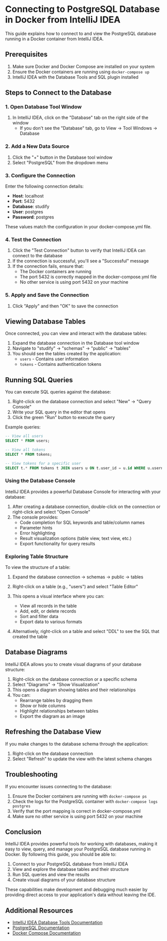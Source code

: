 # Connecting to PostgreSQL Database in Docker from IntelliJ IDEA

This guide explains how to connect to and view the PostgreSQL database running in a Docker container from IntelliJ IDEA.

## Prerequisites

1. Make sure Docker and Docker Compose are installed on your system
2. Ensure the Docker containers are running using `docker-compose up`
3. IntelliJ IDEA with the Database Tools and SQL plugin installed

## Steps to Connect to the Database

### 1. Open Database Tool Window

1. In IntelliJ IDEA, click on the "Database" tab on the right side of the window
   - If you don't see the "Database" tab, go to View → Tool Windows → Database

### 2. Add a New Data Source

1. Click the "+" button in the Database tool window
2. Select "PostgreSQL" from the dropdown menu

### 3. Configure the Connection

Enter the following connection details:

- **Host**: localhost
- **Port**: 5432
- **Database**: studify
- **User**: postgres
- **Password**: postgres

These values match the configuration in your docker-compose.yml file.

### 4. Test the Connection

1. Click the "Test Connection" button to verify that IntelliJ IDEA can connect to the database
2. If the connection is successful, you'll see a "Successful" message
3. If the connection fails, ensure that:
   - The Docker containers are running
   - The port 5432 is correctly mapped in the docker-compose.yml file
   - No other service is using port 5432 on your machine

### 5. Apply and Save the Connection

1. Click "Apply" and then "OK" to save the connection

## Viewing Database Tables

Once connected, you can view and interact with the database tables:

1. Expand the database connection in the Database tool window
2. Navigate to "studify" → "schemas" → "public" → "tables"
3. You should see the tables created by the application:
   - `users` - Contains user information
   - `tokens` - Contains authentication tokens

## Running SQL Queries

You can execute SQL queries against the database:

1. Right-click on the database connection and select "New" → "Query Console"
2. Write your SQL query in the editor that opens
3. Click the green "Run" button to execute the query

Example queries:

```sql
-- View all users
SELECT * FROM users;

-- View all tokens
SELECT * FROM tokens;

-- View tokens for a specific user
SELECT t.* FROM tokens t JOIN users u ON t.user_id = u.id WHERE u.username = 'admin';
```

### Using the Database Console

IntelliJ IDEA provides a powerful Database Console for interacting with your database:

1. After creating a database connection, double-click on the connection or right-click and select "Open Console"
2. The console provides:
   - Code completion for SQL keywords and table/column names
   - Parameter hints
   - Error highlighting
   - Result visualization options (table view, text view, etc.)
   - Export functionality for query results

### Exploring Table Structure

To view the structure of a table:

1. Expand the database connection → schemas → public → tables
2. Right-click on a table (e.g., "users") and select "Table Editor"
3. This opens a visual interface where you can:
   - View all records in the table
   - Add, edit, or delete records
   - Sort and filter data
   - Export data to various formats

4. Alternatively, right-click on a table and select "DDL" to see the SQL that created the table

## Database Diagrams

IntelliJ IDEA allows you to create visual diagrams of your database structure:

1. Right-click on the database connection or a specific schema
2. Select "Diagrams" → "Show Visualization"
3. This opens a diagram showing tables and their relationships
4. You can:
   - Rearrange tables by dragging them
   - Show or hide columns
   - Highlight relationships between tables
   - Export the diagram as an image

## Refreshing the Database View

If you make changes to the database schema through the application:

1. Right-click on the database connection
2. Select "Refresh" to update the view with the latest schema changes

## Troubleshooting

If you encounter issues connecting to the database:

1. Ensure the Docker containers are running with `docker-compose ps`
2. Check the logs for the PostgreSQL container with `docker-compose logs postgres`
3. Verify that the port mapping is correct in docker-compose.yml
4. Make sure no other service is using port 5432 on your machine

## Conclusion

IntelliJ IDEA provides powerful tools for working with databases, making it easy to view, query, and manage your PostgreSQL database running in Docker. By following this guide, you should be able to:

1. Connect to your PostgreSQL database from IntelliJ IDEA
2. View and explore the database tables and their structure
3. Run SQL queries and view the results
4. Create visual diagrams of your database structure

These capabilities make development and debugging much easier by providing direct access to your application's data without leaving the IDE.

## Additional Resources

- [IntelliJ IDEA Database Tools Documentation](https://www.jetbrains.com/help/idea/database-tool-window.html)
- [PostgreSQL Documentation](https://www.postgresql.org/docs/)
- [Docker Compose Documentation](https://docs.docker.com/compose/)

